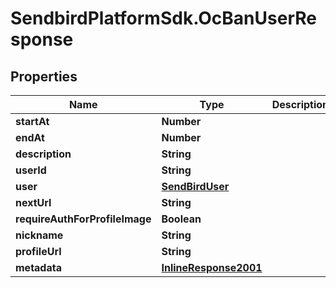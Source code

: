 # SendbirdPlatformSdk.OcBanUserResponse

## Properties

Name | Type | Description | Notes
------------ | ------------- | ------------- | -------------
**startAt** | **Number** |  | [optional] 
**endAt** | **Number** |  | [optional] 
**description** | **String** |  | [optional] 
**userId** | **String** |  | [optional] 
**user** | [**SendBirdUser**](SendBirdUser.md) |  | [optional] 
**nextUrl** | **String** |  | [optional] 
**requireAuthForProfileImage** | **Boolean** |  | [optional] 
**nickname** | **String** |  | [optional] 
**profileUrl** | **String** |  | [optional] 
**metadata** | [**InlineResponse2001**](InlineResponse2001.md) |  | [optional] 


